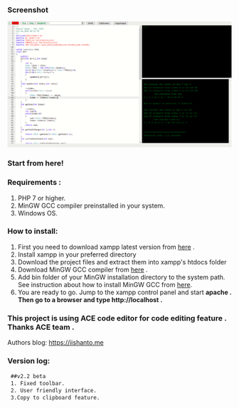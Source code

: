 ### Screenshot
![screenshot](https://github.com/me-sharif-hasan/SDK-9_The-open-source-c-c-plus-plus-web-ide-using-php-and-javascript/raw/master/Screenshotv2.2beta.png)
### Start from here!

### Requirements :

1.  PHP 7 or higher.
2.  MinGW GCC compiler preinstalled in your system.
3.  Windows OS.

### How to install:

1.  First you need to download xampp latest version from [here](https://www.apachefriends.org/download.html) .
2.  Install xampp in your preferred directory
3.  Download the project files and extract them into xampp's htdocs folder
4.  Download MinGW GCC compiler from [here](https://osdn.net/projects/mingw/releases/) .
5.  Add bin folder of your MinGW installation directory to the system path. See instruction about how to install MinGW GCC from [here](http://www.mingw.org/wiki/Getting_Started).
6.  You are ready to go. Jump to the xampp control panel and start **apache **. Then go to a browser and type http://localhost .****
### This project is using ACE code editor for code editing feature . Thanks ACE team .

Authors blog: https://iishanto.me


### Version log:
	 ##v2.2 beta
	 1. Fixed toolbar.
	 2. User friendly interface.
	 3.Copy to clipboard feature.
